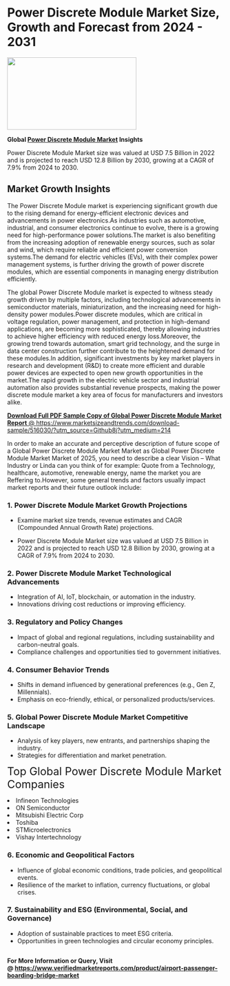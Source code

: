 <H1>Power Discrete Module Market Size, Growth and Forecast from 2024 - 2031</H1><img class="aligncenter size-medium wp-image-584254" src="https://thirdeyenews.in/wp-content/uploads/2024/09/Global-Market-Research-300x168.jpeg" alt="" width="300" height="168" /><p><strong>Global&nbsp;<a href="https://www.marketsizeandtrends.com/download-sample/516030/?utm_source=Github8j?utm_medium=214">Power Discrete Module Market</a> Insights</strong></p><p>Power Discrete Module Market size was valued at USD 7.5 Billion in 2022 and is projected to reach USD 12.8 Billion by 2030, growing at a CAGR of 7.9% from 2024 to 2030.</p><p><h2>Market Growth Insights</h2> <p>The Power Discrete Module market is experiencing significant growth due to the rising demand for energy-efficient electronic devices and advancements in power electronics.As industries such as automotive, industrial, and consumer electronics continue to evolve, there is a growing need for high-performance power solutions.The market is also benefiting from the increasing adoption of renewable energy sources, such as solar and wind, which require reliable and efficient power conversion systems.The demand for electric vehicles (EVs), with their complex power management systems, is further driving the growth of power discrete modules, which are essential components in managing energy distribution efficiently.</p> <p><a href="#"></a></p> <p>The global Power Discrete Module market is expected to witness steady growth driven by multiple factors, including technological advancements in semiconductor materials, miniaturization, and the increasing need for high-density power modules.Power discrete modules, which are critical in voltage regulation, power management, and protection in high-demand applications, are becoming more sophisticated, thereby allowing industries to achieve higher efficiency with reduced energy loss.Moreover, the growing trend towards automation, smart grid technology, and the surge in data center construction further contribute to the heightened demand for these modules.In addition, significant investments by key market players in research and development (R&D) to create more efficient and durable power devices are expected to open new growth opportunities in the market.The rapid growth in the electric vehicle sector and industrial automation also provides substantial revenue prospects, making the power discrete module market a key area of focus for manufacturers and investors alike.</p> <p><a href="#"></p><p><span class=""><strong>Download Full PDF Sample Copy of Global Power Discrete Module Market Report</strong> @ <a href="https://www.marketsizeandtrends.com/download-sample/516030/?utm_source=Github8j?utm_medium=214" target="_blank">https://www.marketsizeandtrends.com/download-sample/516030/?utm_source=Github8j?utm_medium=214</a></span></p><p>In order to make an accurate and perceptive description of future scope of a Global&nbsp;Power Discrete Module Market Market as Global&nbsp;Power Discrete Module Market Market of 2025, you need to describe a clear Vision &ndash; What Industry or Linda can you think of for example: Quote from a Technology, healthcare, automotive, renewable energy, name the market you are Reffering to.However, some general trends and factors usually impact market reports and their future outlook include:</p><h3>1.&nbsp;<strong>Power Discrete Module Market Growth Projections</strong></h3><ul><li>Examine market size trends, revenue estimates and CAGR (Compounded Annual Growth Rate) projections.</li><li><p>Power Discrete Module Market size was valued at USD 7.5 Billion in 2022 and is projected to reach USD 12.8 Billion by 2030, growing at a CAGR of 7.9% from 2024 to 2030.</p></li></ul><h3>2.&nbsp;<strong>Power Discrete Module Market Technological Advancements</strong></h3><ul><li>Integration of AI, IoT, blockchain, or automation in the industry.</li><li>Innovations driving cost reductions or improving efficiency.</li></ul><h3>3.&nbsp;<strong>Regulatory and Policy Changes</strong></h3><ul><li>Impact of global and regional regulations, including sustainability and carbon-neutral goals.</li><li>Compliance challenges and opportunities tied to government initiatives.</li></ul><h3>4.&nbsp;<strong>Consumer Behavior Trends</strong></h3><ul><li>Shifts in demand influenced by generational preferences (e.g., Gen Z, Millennials).</li><li>Emphasis on eco-friendly, ethical, or personalized products/services.</li></ul><h3>5.&nbsp;<strong>Global Power Discrete Module Market Competitive Landscape</strong></h3><ul><li>Analysis of key players, new entrants, and partnerships shaping the industry.</li><li>Strategies for differentiation and market penetration.</li></ul><p data-pm-slice="1 1 []"><span style="color: inherit; font-family: inherit; font-size: 25px;">Top Global Power Discrete Module Market Companies</span></p><div class="" data-test-id=""><p><li>Infineon Technologies</li><li> ON Semiconductor</li><li> Mitsubishi Electric Corp</li><li> Toshiba</li><li> STMicroelectronics</li><li> Vishay Intertechnology</li></p></div><h3>6.&nbsp;<strong>Economic and Geopolitical Factors</strong></h3><ul><li>Influence of global economic conditions, trade policies, and geopolitical events.</li><li>Resilience of the market to inflation, currency fluctuations, or global crises.</li></ul><h3>7.&nbsp;<strong>Sustainability and ESG (Environmental, Social, and Governance)</strong></h3><ul><li>Adoption of sustainable practices to meet ESG criteria.</li><li>Opportunities in green technologies and circular economy principles.</li></ul><h2><strong style="font-size: 14px;">For More Information or Query, Visit @&nbsp;</strong><a style="background-color: #ffffff; font-size: 14px;" href="https://www.marketsizeandtrends.com/report/power-discrete-module-market/" target="_blank">https://www.verifiedmarketreports.com/product/airport-passenger-boarding-bridge-market</a></h2>